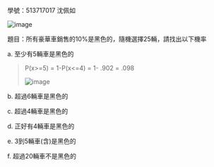 學號：513717017 沈佩如

![image](https://github.com/user-attachments/assets/d8be2356-e3e7-4686-8c8e-cab5ddd522e7)

題目：所有豪華車銷售的10%是黑色的，隨機選擇25輛，請找出以下機率

a. 至少有5輛車是黑色的
>
>P(x>=5) = 1-P(x<=4) = 1- .902 = .098
>
>![image](https://github.com/user-attachments/assets/c1e291c9-f0a0-42ac-a17c-75fbe3a8c598)

b. 超過6輛車是黑色的
>
>
c. 超過4輛車是黑色的
>
>
d. 正好有4輛車是黑色的
>
>
e. 3到5輛車(含)是黑色的
>
>
f. 超過20輛車不是黑色的
>
>
